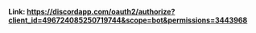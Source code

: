 **Link: https://discordapp.com/oauth2/authorize?client_id=496724085250719744&scope=bot&permissions=3443968**
